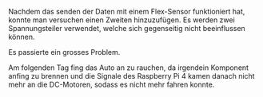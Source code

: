 Nachdem das senden der Daten mit einem Flex-Sensor funktioniert hat, konnte man versuchen einen Zweiten hinzuzufügen. Es werden zwei Spannungsteiler verwendet, welche sich gegenseitig nicht beeinflussen können. 

Es passierte ein grosses Problem. 

Am folgenden Tag fing das Auto an zu rauchen, da irgendein Komponent anfing zu brennen und die Signale des Raspberry Pi 4 kamen danach nicht mehr an die DC-Motoren, sodass es nicht mehr fahren konnte.

